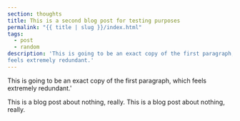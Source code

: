 ```yaml
---
section: thoughts
title: This is a second blog post for testing purposes
permalink: "{{ title | slug }}/index.html"
tags: 
  - post
  - random
description: 'This is going to be an exact copy of the first paragraph, which
feels extremely redundant.'
---
```

This is going to be an exact copy of the first paragraph, which
feels extremely redundant.'

This is a blog post about nothing, really.
This is a blog post about nothing, really.

